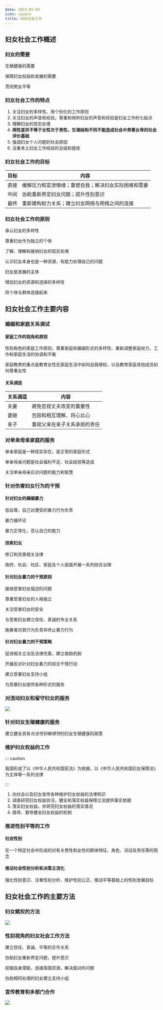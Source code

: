 ```yaml
---
date: 2023-05-03
icon: square
title: 妇女社会工作
---
```


## 妇女社会工作概述

### 妇女的需要 <Badge text="必考" type="warning" />

生殖健康的需要

保障妇女权益和发展的需要

贯彻男女平等

### 妇女社会工作的特点 <Badge text="了解" type="tip" />

1. 关注妇女的多样性、用个别化的工作原则
2. 关注妇女的声音和经验，尊重和倾听妇女的声音和经验是妇女工作的七起点
3. 理解妇女的现实处境
4. **两性差异不等于女性次于男性，生理结构不同不能造成社会中男尊女卑的社会评价基础**
5. 强调妇女个人问题的社会原因
6. 注重本土妇女工作经验的总结和提炼

### 妇女社会工作的目标 <Badge text="了解" type="tip" />

| 目标 | 内容                                                 |
| ---- | ---------------------------------------------------- |
| 直接 | 缓解压力和宣泄情绪；重塑自我；解决妇女实际困难和需要 |
| 中间 | 协助重新界定妇女问题；提升性别意识                   |
| 最终 | 重新建构权力关系；建立妇女网络与网络之间的连接       |

### 妇女社会工作的原则 <Badge text="了解" type="tip" />

承认妇女的多样性

尊重妇女作为独立的个体

了解、理解和接纳妇女的现实处境

认识妇女本身也是一种资源，有能力处理自己的问题

妇女是发展的主体

增加妇女的资源和选择的多样性

将个体与群体连接起来

## 妇女社会工作主要内容

### 婚姻和家庭关系调试

#### 家庭工作的视角和原则 <Badge text="必考" type="warning" />

性别角色的家庭工作原则，尊重家庭和婚姻形式的多样性、重新调整家庭权力、工作和家庭生活的协调和平衡

家庭教育的重点是教育女性在家庭生活中如何自我增权，以及教育家庭其他成员如何尊重女性

#### 关系调适

| 关系调适 | 内容                         |
| -------- | ---------------------------- |
| 夫妻     | 避免忽视丈夫改变的重要性     |
| 婆媳     | 包容和相互理解、将心比心     |
| 亲子     | 重视父亲在亲子关系承担的责任 |

### 对单亲母亲家庭的服务

单亲家庭是一种现实存在，是正常的家庭形式

单亲母亲问题是社会福利不足、社会歧视等造成

关注单亲母亲应对问题的能力和智慧

### 针对伤害妇女行为的干预 <Badge text="必考" type="warning" />

#### 针对妇女的婚姻暴力

低自尊，自己对遭受的暴力行为负责

暴力循环论

暴力正常化，否认自己的能力

#### 拐卖妇女

修订和完善相关法律

政府、社会、社区、家庭及个人层面开展一系列综合治理

#### 针对妇女暴力的干预原则

接纳受害妇女描述的问题

尊重受害妇女的人格独立

关注受害妇女的安全

与受害妇女建立信任、真诚的专业关系

施暴者对其行为负责并终止暴力行为

#### 针对妇女暴力的干预策略

促进相关立法及法律完善，建立救助机制

开展反对针对妇女暴力的综合干预行动

建立受暴妇女支持小组

为受暴妇女提供各种形式的服务

### 对流动妇女和留守妇女的服务

![](/social/对流动妇女和留守妇女服务.svg)

### 针对妇女生殖健康的服务 <Badge text="了解" type="tip" />

建立健全具有*社会性别敏感性*的妇女生殖健康的政策

### 维护妇女权益的工作

::: caution

我国形成了以《中华人民共和国宪法》为依据，以《中华人民共和国妇女保障法》为主体等一系列法律

:::

1. 向社会以及妇女宣传各种维护妇女权益的法律知识
2. 调查研究妇女权益状况，健全和落实权益保障立法提供事实依据
3. 落实妇女权益，并研究妇女权益的落实情况
4. 倡导、督导健全妇女权益的机制

### 推进性别平等的工作 <Badge text="了解" type="tip" />

#### 社会性别

在一个特定社会中形成的对有关男性和女性的群体特征、角色、活动及责任等的观念

#### 推动社会性别分析和决策主流化

强化性别意识、注重性别分析、维护性别公正、推动平等基础上的性别发展目标

## 妇女社会工作的主要方法

### 妇女赋权的方法 <Badge text="必考" type="warning" />

![](/social/妇女赋权的方法.png)

### 性别视角的妇女社会工作方法 <Badge text="必考" type="warning" />

建立信任、真诚、平等的合作关系

协助妇女重新界定问题，提升意识

挖掘自身潜能，连接周围资源，解决面对的问题

协助相同处境的妇女建立支持小组

### 宣传教育和多部门合作 <Badge text="了解" type="tip" />

![](/social/宣传教育和多部门联合.png)
